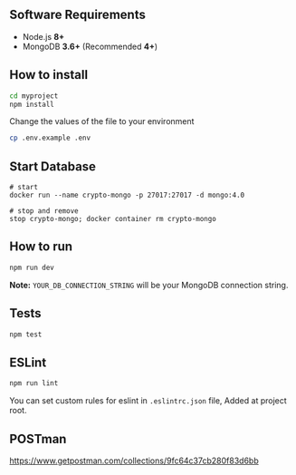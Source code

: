 
## Software Requirements

-   Node.js **8+**
-   MongoDB **3.6+** (Recommended **4+**)

## How to install

```bash
cd myproject
npm install
```

Change the values of the file to your environment
```bash
cp .env.example .env
 ```

## Start Database

```
# start
docker run --name crypto-mongo -p 27017:27017 -d mongo:4.0

# stop and remove
stop crypto-mongo; docker container rm crypto-mongo

```

## How to run

```bash
npm run dev
```

**Note:**  `YOUR_DB_CONNECTION_STRING` will be your MongoDB connection string.

## Tests

```bash
npm test
```

## ESLint

```bash
npm run lint
```
You can set custom rules for eslint in `.eslintrc.json` file, Added at project root.

## POSTman

https://www.getpostman.com/collections/9fc64c37cb280f83d6bb